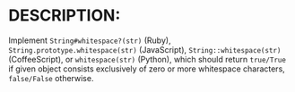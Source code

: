 # DESCRIPTION:

Implement `String#whitespace?(str)` (Ruby), `String.prototype.whitespace(str)` (JavaScript), `String::whitespace(str)` (CoffeeScript), or `whitespace(str)` (Python), which should return `true/True` if given object consists exclusively of zero or more whitespace characters, `false/False` otherwise.
